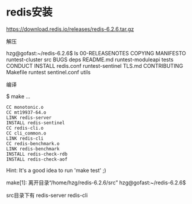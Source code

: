 redis安装
=========

https://download.redis.io/releases/redis-6.2.6.tar.gz

解压

hzg@gofast:~/redis-6.2.6$ ls
00-RELEASENOTES  COPYING   MANIFESTO   runtest-cluster    src
BUGS             deps      README.md   runtest-moduleapi  tests
CONDUCT          INSTALL   redis.conf  runtest-sentinel   TLS.md
CONTRIBUTING     Makefile  runtest     sentinel.conf      utils

编译

$ make
...

    CC monotonic.o
    CC mt19937-64.o
    LINK redis-server
    INSTALL redis-sentinel
    CC redis-cli.o
    CC cli_common.o
    LINK redis-cli
    CC redis-benchmark.o
    LINK redis-benchmark
    INSTALL redis-check-rdb
    INSTALL redis-check-aof

Hint: It's a good idea to run 'make test' ;)

make[1]: 离开目录“/home/hzg/redis-6.2.6/src”
hzg@gofast:~/redis-6.2.6$ 

src目录下有 redis-server redis-cli